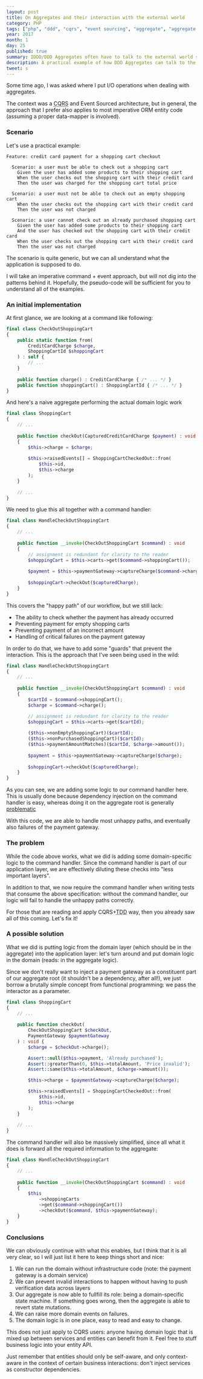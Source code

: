 ```yaml
---
layout: post
title: On Aggregates and their interaction with the external world
category: PHP
tags: ["php", "ddd", "cqrs", "event sourcing", "aggregate", "aggregate root", "patterns", "clean code"]
year: 2017
month: 1
day: 25
published: true
summary: IDDD/DDD Aggregates often have to talk to the external world somehow: a practical approachs
description: A practical example of how DDD Aggregates can talk to the external world without the need to "know" about its 
tweet: s
---
```


<p>
    Some time ago, I was asked where I put I/O operations when dealing with
    aggregates.
</p>

<div data-tweet-id="808545609468801024" class="twitter-tweet"></div>

<p>
    The context was a <abbr title="command query responsibility segregation">CQRS</abbr>
    and Event Sourced architecture, but in general, the approach that I prefer also applies to most
    imperative ORM entity code (assuming a proper data-mapper is involved).
</p>

<h3>Scenario</h3>

<p>
    Let's use a practical example:
</p>

~~~gherkin
Feature: credit card payment for a shopping cart checkout

  Scenario: a user must be able to check out a shopping cart
    Given the user has added some products to their shopping cart
    When the user checks out the shopping cart with their credit card
    Then the user was charged for the shopping cart total price
  
  Scenario: a user must not be able to check out an empty shopping cart
    When the user checks out the shopping cart with their credit card
    Then the user was not charged
  
  Scenario: a user cannot check out an already purchased shopping cart
    Given the user has added some products to their shopping cart
    And the user has checked out the shopping cart with their credit card
    When the user checks out the shopping cart with their credit card
    Then the user was not charged
~~~

<p>
    The scenario is quite generic, but we can all understand what the application is
    supposed to do.
</p>

<p>
    I will take an imperative command + event approach, but will not dig into the patterns
    behind it. Hopefully, the pseudo-code will be sufficient for you to understand all
    of the examples.
</p>

<h3>An initial implementation</h3>

<p>
    At first glance, we are looking at a command like following:
</p>

~~~php
final class CheckOutShoppingCart
{
    public static function from(
        CreditCardCharge $charge,
        ShoppingCartId $shoppingCart
    ) : self {
        // ...
    }
    
    public function charge() : CreditCardCharge { /* ... */ }
    public function shoppingCart() : ShoppingCartId { /* ... */ }
}
~~~

<p>
    And here's a naive aggregate performing the actual domain logic work
</p>

~~~php
final class ShoppingCart
{
    // ... 
    
    public function checkOut(CapturedCreditCardCharge $payment) : void
    {
        $this->charge = $charge;
        
        $this->raisedEvents[] = ShoppingCartCheckedOut::from(
            $this->id,
            $this->charge
        );
    }
    
    // ... 
}
~~~

<p>
    We need to glue this all together with a command handler:
</p>

~~~php
final class HandleCheckOutShoppingCart
{
    // ... 
    
    public function __invoke(CheckOutShoppingCart $command) : void
    {
        // assignment is redundant for clarity to the reader
        $shoppingCart = $this->carts->get($command->shoppingCart());
        
        $payment = $this->paymentGateway->captureCharge($command->charge());
        
        $shoppingCart->checkOut($capturedCharge);
    }
}
~~~

<p>
    This covers the "happy path" of our workflow, but we still lack:
</p>

<ul>
    <li>The ability to check whether the payment has already occurred</li>
    <li>Preventing payment for empty shopping carts</li>
    <li>Preventing payment of an incorrect amount</li>
    <li>Handling of critical failures on the payment gateway</li>
</ul>

<p>
    In order to do that, we have to add some "guards" that prevent the interaction.
    This is the approach that I've seen being used in the wild:
</p>


~~~php
final class HandleCheckOutShoppingCart
{
    // ... 
    
    public function __invoke(CheckOutShoppingCart $command) : void
    {
        $cartId = $command->shoppingCart();
        $charge = $command->charge();

        // assignment is redundant for clarity to the reader
        $shoppingCart = $this->carts->get($cartId);
        
        ($this->nonEmptyShoppingCart)($cartId);
        ($this->nonPurchasedShoppingCart)($cartId);
        ($this->paymentAmountMatches)($cartId, $charge->amount());
        
        $payment = $this->paymentGateway->captureCharge($charge);
        
        $shoppingCart->checkOut($capturedCharge);
    }
}
~~~

<p>
    As you can see, we are adding some logic to our command handler here.
    This is usually done because dependency injection on the command handler
    is easy, whereas doing it on the aggregate root is generally <a
    href="http://misko.hevery.com/2008/09/30/to-new-or-not-to-new/" target="_blank">problematic</a>
</p>

<p>
    With this code, we are able to handle most unhappy paths, and eventually
    also failures of the payment gateway.
</p>

<h3>The problem</h3>

<p>
    While the code above works, what we did is adding some domain-specific logic
    to the command handler. Since the command handler is part of our application
    layer, we are effectively diluting these checks into "less important layers". 
</p>

<p>
    In addition to that, we now require the command handler when writing tests
    that consume the above specification: without the command handler, our logic
    will fail to handle the unhappy paths correctly.
</p>

<p>
    For those that are reading and apply CQRS+<abbr title="Event Sourcing>ES</abbr>:
    you also know that those guard aren't that simple to implement!
    Read models, projections... Oh my!
</p>

<p>
    Also: what if we wanted to react to those failures, rather than just stop
    execution? Who is responsible or that?
</p>

<p>
    If you went the <abbr title="test driven development">TDD</abbr> way, then
    you already saw all of this coming. Let's fix it!
</p>

<h3>A possible solution</h3>

<p>
    What we did is putting logic from the domain layer (which should be in the aggregate)
    into the application layer: let's turn around and put domain logic in the domain (reads:
    in the aggregate logic).
</p>

<p>
    Since we don't really want to inject a payment gateway as a constituent part
    of our aggregate root (it shouldn't be a dependency, after all!), we just borrow
    a brutally simple concept from functional programming: we pass the interactor
    as a parameter.
</p>

~~~php
final class ShoppingCart
{
    // ... 
    
    public function checkOut(
        CheckOutShoppingCart $checkOut,
        PaymentGateway $paymentGateway
    ) : void {
        $charge = $checkOut->charge();

        Assert::null($this->payment, 'Already purchased');
        Assert::greaterThan(0, $this->totalAmount, 'Price invalid');
        Assert::same($this->totalAmount, $charge->amount());

        $this->charge = $paymentGateway->captureCharge($charge);

        $this->raisedEvents[] = ShoppingCartCheckedOut::from(
            $this->id,
            $this->charge
        );
    }
    
    // ... 
}
~~~

<p>
    The command handler will also be massively simplified, since all what it
    does is forward all the required information to the aggregate:
</p>

~~~php
final class HandleCheckOutShoppingCart
{
    // ... 
    
    public function __invoke(CheckOutShoppingCart $command) : void
    {
        $this
            ->shoppingCarts
            ->get($command->shoppingCart())
            ->checkOut($command, $this->paymentGateway);
    }
}
~~~

<h3>Conclusions</h3>

<p>
    We can obviously continue with what this enables, but I think that it is all very clear,
    so I will just list it here to keep things short and nice:
</p>

<ol>
    <li>
        We can run the domain without infrastructure code (note: the payment gateway is a
        domain service)
    </li>
    <li>
        We can prevent invalid interactions to happen without having to push verification
        data across layers
    </li>
    <li>
        Our aggregate is now able to fullfill its role: being a domain-specific state machine.
        If something goes wrong, then the aggregate is able to revert state mutations.
    </li>
    <li>
        We can raise more domain events on failures.
    </li>
    <li>
        The domain logic is in one place, easy to read and easy to change.
    </li>
</ol>

<p>
    This does not just apply to CQRS users: anyone having domain logic that
    is mixed up between services and entities can benefit from it. Feel free
    to stuff business logic into your entity API.
</p>

<p>
    Just remember that entities should only be self-aware, and only context-aware
    in the context of certain business interactions: don't inject services as
    constructor dependencies.
</p>
